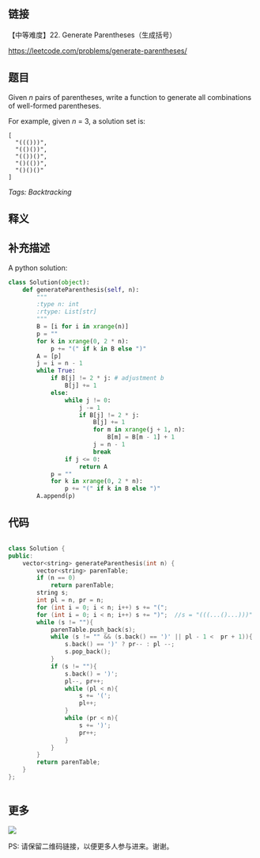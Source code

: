## 链接

【中等难度】22. Generate Parentheses（生成括号）

https://leetcode.com/problems/generate-parentheses/


## 题目

Given *n* pairs of parentheses, write a function to generate all combinations of well-formed parentheses.

For example, given *n* = 3, a solution set is:

```
[
  "((()))",
  "(()())",
  "(())()",
  "()(())",
  "()()()"
]
```

*Tags: Backtracking*

## 释义






## 补充描述
A python solution:
```python
class Solution(object):
    def generateParenthesis(self, n):
        """
        :type n: int
        :rtype: List[str]
        """
        B = [i for i in xrange(n)]
        p = ""
        for k in xrange(0, 2 * n):
            p += "(" if k in B else ")"
        A = [p]
        j = i = n - 1
        while True:
            if B[j] != 2 * j: # adjustment b
                B[j] += 1
            else:
                while j != 0:
                    j -= 1
                    if B[j] != 2 * j:
                        B[j] += 1
                        for m in xrange(j + 1, n):
                            B[m] = B[m - 1] + 1
                        j = n - 1
                        break
                if j <= 0:
                    return A
            p = "" 
            for k in xrange(0, 2 * n):
                p += "(" if k in B else ")"
        A.append(p)

```





## 代码






```c++

class Solution { 
public:
    vector<string> generateParenthesis(int n) {
        vector<string> parenTable;
        if (n == 0)
            return parenTable;
        string s;
        int pl = n, pr = n;
        for (int i = 0; i < n; i++) s += "(";
        for (int i = 0; i < n; i++) s += ")";  //s = "(((...()...)))"
        while (s != ""){
            parenTable.push_back(s);
            while (s != "" && (s.back() == ')' || pl - 1 <  pr + 1)){
                s.back() == ')' ? pr-- : pl --;
                s.pop_back();
            }
            if (s != ""){
                s.back() = ')';
                pl--, pr++;
                while (pl < n){
                    s += '(';
                    pl++;
                }
                while (pr < n){
                    s += ')';
                    pr++;
                }
            }
        }
        return parenTable;
    }
};



```



## 更多

![](https://github.com/githubwoniu/learnprogram/blob/master/image/erweima.png)

PS: 请保留二维码链接，以便更多人参与进来。谢谢。

